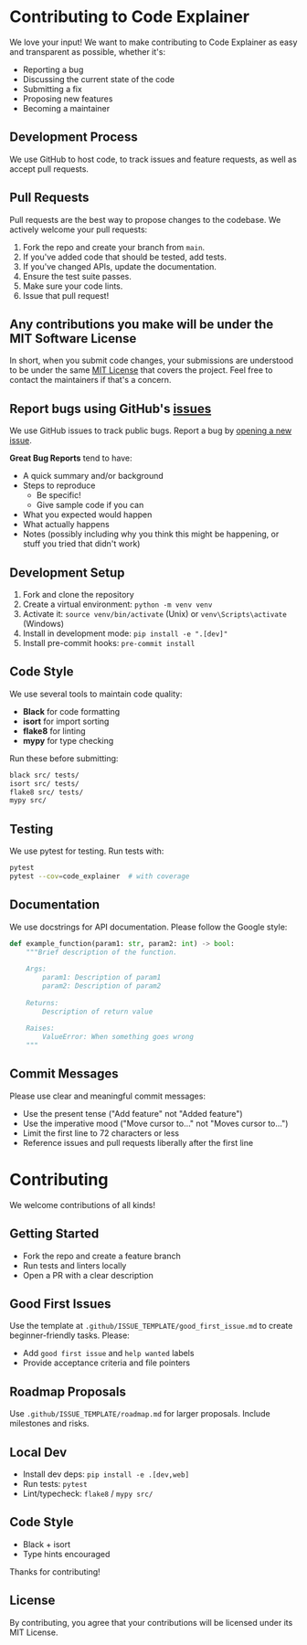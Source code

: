 # Contributing to Code Explainer

We love your input! We want to make contributing to Code Explainer as easy and transparent as possible, whether it's:

- Reporting a bug
- Discussing the current state of the code
- Submitting a fix
- Proposing new features
- Becoming a maintainer

## Development Process

We use GitHub to host code, to track issues and feature requests, as well as accept pull requests.

## Pull Requests

Pull requests are the best way to propose changes to the codebase. We actively welcome your pull requests:

1. Fork the repo and create your branch from `main`.
2. If you've added code that should be tested, add tests.
3. If you've changed APIs, update the documentation.
4. Ensure the test suite passes.
5. Make sure your code lints.
6. Issue that pull request!

## Any contributions you make will be under the MIT Software License

In short, when you submit code changes, your submissions are understood to be under the same [MIT License](LICENSE) that covers the project. Feel free to contact the maintainers if that's a concern.

## Report bugs using GitHub's [issues](https://github.com/rajatsainju2025/code-explainer/issues)

We use GitHub issues to track public bugs. Report a bug by [opening a new issue](https://github.com/rajatsainju2025/code-explainer/issues/new).

**Great Bug Reports** tend to have:

- A quick summary and/or background
- Steps to reproduce
  - Be specific!
  - Give sample code if you can
- What you expected would happen
- What actually happens
- Notes (possibly including why you think this might be happening, or stuff you tried that didn't work)

## Development Setup

1. Fork and clone the repository
2. Create a virtual environment: `python -m venv venv`
3. Activate it: `source venv/bin/activate` (Unix) or `venv\Scripts\activate` (Windows)
4. Install in development mode: `pip install -e ".[dev]"`
5. Install pre-commit hooks: `pre-commit install`

## Code Style

We use several tools to maintain code quality:

- **Black** for code formatting
- **isort** for import sorting
- **flake8** for linting
- **mypy** for type checking

Run these before submitting:

```bash
black src/ tests/
isort src/ tests/
flake8 src/ tests/
mypy src/
```

## Testing

We use pytest for testing. Run tests with:

```bash
pytest
pytest --cov=code_explainer  # with coverage
```

## Documentation

We use docstrings for API documentation. Please follow the Google style:

```python
def example_function(param1: str, param2: int) -> bool:
    """Brief description of the function.
    
    Args:
        param1: Description of param1
        param2: Description of param2
        
    Returns:
        Description of return value
        
    Raises:
        ValueError: When something goes wrong
    """
```

## Commit Messages

Please use clear and meaningful commit messages:

- Use the present tense ("Add feature" not "Added feature")
- Use the imperative mood ("Move cursor to..." not "Moves cursor to...")
- Limit the first line to 72 characters or less
- Reference issues and pull requests liberally after the first line

# Contributing

We welcome contributions of all kinds!

## Getting Started
- Fork the repo and create a feature branch
- Run tests and linters locally
- Open a PR with a clear description

## Good First Issues
Use the template at `.github/ISSUE_TEMPLATE/good_first_issue.md` to create beginner-friendly tasks. Please:
- Add `good first issue` and `help wanted` labels
- Provide acceptance criteria and file pointers

## Roadmap Proposals
Use `.github/ISSUE_TEMPLATE/roadmap.md` for larger proposals. Include milestones and risks.

## Local Dev
- Install dev deps: `pip install -e .[dev,web]`
- Run tests: `pytest`
- Lint/typecheck: `flake8` / `mypy src/`

## Code Style
- Black + isort
- Type hints encouraged

Thanks for contributing!

## License

By contributing, you agree that your contributions will be licensed under its MIT License.
